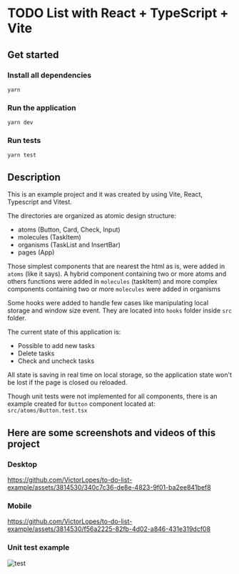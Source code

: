 # TODO List with React + TypeScript + Vite

## Get started

### Install all dependencies
```
yarn
 ```

### Run the application

```
yarn dev

 ```
### Run tests

```
yarn test
 ```

## Description

This is an example project and it was created by using Vite, React, Typescript and Vitest.

The directories are organized as atomic design structure:
  - atoms (Button, Card, Check, Input)
  - molecules (TaskItem)
  - organisms (TaskList and InsertBar)
  - pages (App)

Those simplest components that are nearest the html as is, were added in `atoms` (like it says). A hybrid component containing two or more atoms and others functions were added in `molecules` (taskItem) and more complex components containing two or more `molecules` were added in organisms

Some hooks were added to handle few cases like manipulating local storage and window size event. They are located into `hooks` folder inside `src` folder.

The current state of this application is:
- Possible to add new tasks
- Delete tasks
- Check and uncheck tasks

All state is saving in real time on local storage, so the application state won't be lost if the page is closed ou reloaded.

Though unit tests were not implemented for all components, there is an example created for `Button` component located at: `src/atoms/Button.test.tsx`

## Here are some screenshots and videos of this project

### Desktop

https://github.com/VictorLopes/to-do-list-example/assets/3814530/340c7c36-de8e-4823-9f01-ba2ee841bef8

### Mobile

https://github.com/VictorLopes/to-do-list-example/assets/3814530/f56a2225-82fb-4d02-a846-431e319dcf08

### Unit test example

![test](https://github.com/VictorLopes/to-do-list-example/assets/3814530/e80060ba-b03b-40ac-9b41-c462952286ca)
